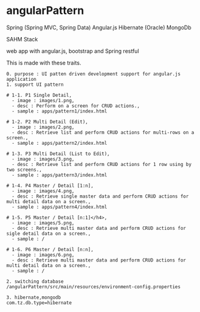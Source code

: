 angularPattern
=========

Spring (Spring MVC, Spring Data)
Angular.js 
Hibernate (Oracle)
MongoDb

SAHM Stack

web app with angular.js, bootstrap and Spring restful

This is made with these traits.
	
	0. purpose : UI patten driven development support for angular.js application
	1. support UI pattern
	
	# 1-1. P1 Single Detail,
	  - image : images/1.png,
	  - desc : Perform on a screen for CRUD actions.,
	  - sample : apps/pattern1/index.html
	
	# 1-2. P2 Multi Detail (Edit),
	  - image : images/2.png,
	  - desc : Retrieve list and perform CRUD actions for multi-rows on a screen.,
	  - sample : apps/pattern2/index.html
	
	# 1-3. P3 Multi Detail (List to Edit),
	  - image : images/3.png,
	  - desc : Retrieve list and perform CRUD actions for 1 row using by two screens.,
	  - sample : apps/pattern3/index.html
	
	# 1-4. P4 Master / Detail [1:n],
	  - image : images/4.png,
	  - desc : Retrieve single master data and perform CRUD actions for multi detail data on a screen.,
	  - sample : apps/pattern4/index.html
	
	# 1-5. P5 Master / Detail [n:1]</h4>,
	  - image : images/5.png,
	  - desc : Retrieve multi master data and perform CRUD actions for sigle detail data on a screen.,
	  - sample : /
	
	# 1-6. P6 Master / Detail [n:n],
	  - image : images/6.png,
	  - desc : Retrieve multi master data and perform CRUD actions for multi detail data on a screen.,
	  - sample : /

	2. switching database
	/angularPattern/src/main/resources/environment-config.properties
	
	3. hibernate,mongodb
	com.tz.db.type=hibernate
	

